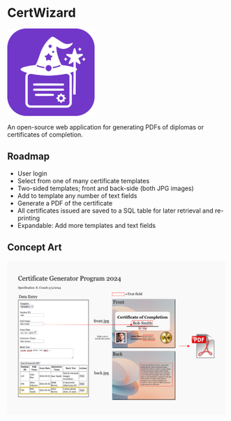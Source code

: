 # CertWizard

<img src="icon.png" alt="CertWizard Logo" width="200"/>

An open-source web application for generating PDFs of diplomas or certificates of completion. 

## Roadmap

- User login
- Select from one of many certificate templates
- Two-sided templates; front and back-side (both JPG images)
- Add to template any number of text fields
- Generate a PDF of the certificate
- All certificates issued are saved to a SQL table for later retrieval and re-printing
- Expandable: Add more templates and text fields

## Concept Art

<img src="concept.png" alt="CertWizard Concept" width="500"/>
